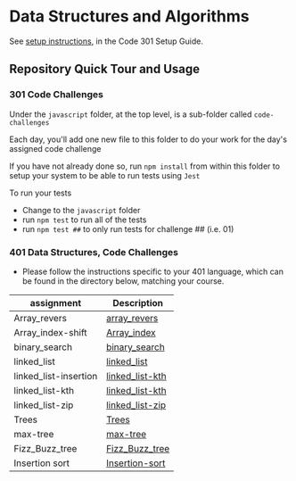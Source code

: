 # Data Structures and Algorithms

See [setup instructions](https://codefellows.github.io/setup-guide/code-301/3-code-challenges), in the Code 301 Setup Guide.

## Repository Quick Tour and Usage

### 301 Code Challenges

Under the `javascript` folder, at the top level, is a sub-folder called `code-challenges`

Each day, you'll add one new file to this folder to do your work for the day's assigned code challenge

If you have not already done so, run `npm install` from within this folder to setup your system to be able to run tests using `Jest`

To run your tests

- Change to the `javascript` folder
- run `npm test` to run all of the tests
- run `npm test ##` to only run tests for challenge ## (i.e. 01)

### 401 Data Structures, Code Challenges

- Please follow the instructions specific to your 401 language, which can be found in the directory below, matching your course.

| assignment           | Description                                     |
| ---------------------| ------------------------------------------------|
|Array_revers          |[array_revers](array-reverse/README.md)          |
|Array_index-shift     |[Array_index](array-insert-shift/README.md)      |
|binary_search         |[binary_search](binary_search/README.md)         |
|linked_list           |[linked_list](python/linked_list/README.md)      |
|linked_list-insertion |[linked_list-kth](lpython/linked_list/README.md) |
|linked_list-kth       |[linked_list-kth](lpython/linked_list/README.md) |
|linked_list-zip       |[linked_list-zip](lpython/linked_list/README.md) |
|Trees                 |[Trees](python/trees/README.md)                  |
|max-tree              |[max-tree](python/trees/README.md)               |
|Fizz_Buzz_tree        |[Fizz_Buzz_tree](python/trees/README.md)         |
|Insertion sort        |[Insertion-sort](python/insertion-sort/README.md)|
